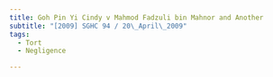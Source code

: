 ```yaml
---
title: Goh Pin Yi Cindy v Mahmod Fadzuli bin Mahnor and Another 
subtitle: "[2009] SGHC 94 / 20\_April\_2009"
tags:
  - Tort
  - Negligence

---
```


